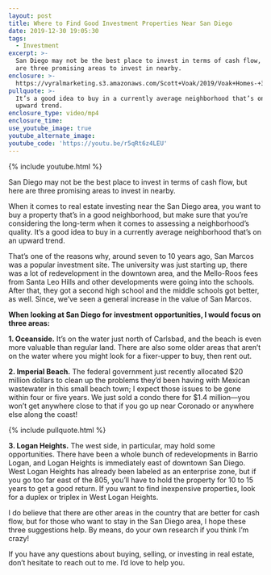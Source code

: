 ```yaml
---
layout: post
title: Where to Find Good Investment Properties Near San Diego
date: 2019-12-30 19:05:30
tags:
  - Investment
excerpt: >-
  San Diego may not be the best place to invest in terms of cash flow, but here
  are three promising areas to invest in nearby.
enclosure: >-
  https://vyralmarketing.s3.amazonaws.com/Scott+Voak/2019/Voak+Homes-+3+Places+to+Invest+in+San+Diego+County.mp4
pullquote: >-
  It’s a good idea to buy in a currently average neighborhood that’s on an
  upward trend.
enclosure_type: video/mp4
enclosure_time:
use_youtube_image: true
youtube_alternate_image:
youtube_code: 'https://youtu.be/r5qRt6z4LEU'
---
```


{% include youtube.html %}

San Diego may not be the best place to invest in terms of cash flow, but here are three promising areas to invest in nearby.

When it comes to real estate investing near the San Diego area, you want to buy a property that’s in a good neighborhood, but make sure that you’re considering the long-term when it comes to assessing a neighborhood’s quality. It’s a good idea to buy in a currently average neighborhood that’s on an upward trend.

That’s one of the reasons why, around seven to 10 years ago, San Marcos was a popular investment site. The university was just starting up, there was a lot of redevelopment in the downtown area, and the Mello-Roos fees from Santa Leo Hills and other developments were going into the schools. After that, they got a second high school and the middle schools got better, as well. Since, we’ve seen a general increase in the value of San Marcos.

**When looking at San Diego for investment opportunities, I would focus on three areas:**

**1\. Oceanside.** It’s on the water just north of Carlsbad, and the beach is even more valuable than regular land. There are also some older areas that aren’t on the water where you might look for a fixer-upper to buy, then rent out.

**2\. Imperial Beach.** The federal government just recently allocated $20 million dollars to clean up the problems they’d been having with Mexican wastewater in this small beach town; I expect those issues to be gone within four or five years. We just sold a condo there for $1.4 million—you won’t get anywhere close to that if you go up near Coronado or anywhere else along the coast\!

{% include pullquote.html %}

**3\. Logan Heights.** The west side, in particular, may hold some opportunities. There have been a whole bunch of redevelopments in Barrio Logan, and Logan Heights is immediately east of downtown San Diego. West Logan Heights has already been labeled as an enterprise zone, but if you go too far east of the 805, you’ll have to hold the property for 10 to 15 years to get a good return. If you want to find inexpensive properties, look for a duplex or triplex in West Logan Heights.

I do believe that there are other areas in the country that are better for cash flow, but for those who want to stay in the San Diego area, I hope these three suggestions help. By means, do your own research if you think I’m crazy\!

If you have any questions about buying, selling, or investing in real estate, don’t hesitate to reach out to me. I’d love to help you.